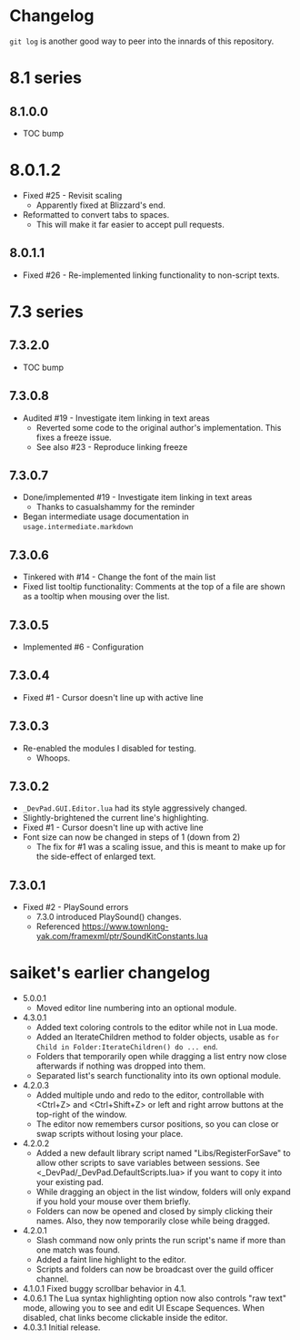 # Changelog

`git log` is another good way to peer into the innards of this repository.



# 8.1 series

## 8.1.0.0

- TOC bump


# 8.0.1.2

- Fixed #25 - Revisit scaling
  -  Apparently fixed at Blizzard's end.
- Reformatted to convert tabs to spaces.
  -  This will make it far easier to accept pull requests.


## 8.0.1.1

- Fixed  #26 - Re-implemented linking functionality to non-script texts.


# 7.3 series

## 7.3.2.0

- TOC bump


## 7.3.0.8

- Audited #19 - Investigate item linking in text areas
  -  Reverted some code to the original author's implementation.  This fixes a freeze issue.
  -  See also #23 - Reproduce linking freeze

## 7.3.0.7

- Done/implemented #19 - Investigate item linking in text areas
  -  Thanks to casualshammy for the reminder
- Began intermediate usage documentation in `usage.intermediate.markdown`


## 7.3.0.6

- Tinkered with #14 - Change the font of the main list
- Fixed list tooltip functionality:  Comments at the top of a file are shown as a tooltip when mousing over the list.


## 7.3.0.5

- Implemented #6 - Configuration


## 7.3.0.4

- Fixed #1 - Cursor doesn't line up with active line


## 7.3.0.3

- Re-enabled the modules I disabled for testing.
  -  Whoops.
  

## 7.3.0.2

- `_DevPad.GUI.Editor.lua` had its style aggressively changed.
- Slightly-brightened the current line's highlighting.
- Fixed #1 - Cursor doesn't line up with active line
- Font size can now be changed in steps of 1 (down from 2)
  -  The fix for #1 was a scaling issue, and this is meant to make up for the side-effect of enlarged text.


## 7.3.0.1

- Fixed #2 - PlaySound errors
  -  7.3.0 introduced PlaySound() changes.
  -  Referenced https://www.townlong-yak.com/framexml/ptr/SoundKitConstants.lua


# saiket's earlier changelog

- 5.0.0.1
  -  Moved editor line numbering into an optional module.
- 4.3.0.1
  -  Added text coloring controls to the editor while not in Lua mode.
  -  Added an IterateChildren method to folder objects, usable as `for Child in Folder:IterateChildren() do ... end`.
  -  Folders that temporarily open while dragging a list entry now close afterwards if nothing was dropped into them.
  -  Separated list's search functionality into its own optional module.
- 4.2.0.3
  -  Added multiple undo and redo to the editor, controllable with <Ctrl+Z> and <Ctrl+Shift+Z> or left and right arrow buttons at the top-right of the window.
  -  The editor now remembers cursor positions, so you can close or swap scripts without losing your place.
- 4.2.0.2
  -  Added a new default library script named "Libs/RegisterForSave" to allow other scripts to save variables between sessions. See <_DevPad/_DevPad.DefaultScripts.lua> if you want to copy it into your existing pad.
  -  While dragging an object in the list window, folders will only expand if you hold your mouse over them briefly.
  -  Folders can now be opened and closed by simply clicking their names. Also, they now temporarily close while being dragged.
- 4.2.0.1
  -  Slash command now only prints the run script's name if more than one match was found.
  -  Added a faint line highlight to the editor.
  -  Scripts and folders can now be broadcast over the guild officer channel.
- 4.1.0.1 Fixed buggy scrollbar behavior in 4.1.
- 4.0.6.1 The Lua syntax highlighting option now also controls "raw text" mode, allowing you to see and edit UI Escape Sequences. When disabled, chat links become clickable inside the editor.
- 4.0.3.1 Initial release.

